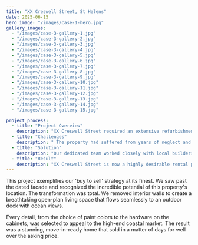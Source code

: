 ```yaml
---
title: "XX Creswell Street, St Helens"
date: 2025-06-15
hero_image: "/images/case-1-hero.jpg"
gallery_images:
  - "/images/case-3-gallery-1.jpg"
  - "/images/case-3-gallery-2.jpg"
  - "/images/case-3-gallery-3.jpg"
  - "/images/case-3-gallery-4.jpg"
  - "/images/case-3-gallery-5.jpg"
  - "/images/case-3-gallery-6.jpg"
  - "/images/case-3-gallery-7.jpg"
  - "/images/case-3-gallery-8.jpg"
  - "/images/case-3-gallery-9.jpg"
  - "/images/case-3-gallery-10.jpg"
  - "/images/case-3-gallery-11.jpg"
  - "/images/case-3-gallery-12.jpg"
  - "/images/case-3-gallery-13.jpg"
  - "/images/case-3-gallery-14.jpg"
  - "/images/case-3-gallery-15.jpg"

project_process:
  - title: "Project Overview"
    description: "XX Creswell Street required an extensive refurbishment to bring it back to life. We recognised the potential of this property to become a desirable residence for local families."
  - title: "Challenges"
    description: " The property had suffered from years of neglect and required a complete transformation—from wiring and plumbing upgrades to reconfiguration of interior spaces."
  - title: "Solution"
    description: "Our dedicated team worked closely with local builders and architects to maximise the available space and ensure the home was fully updated to modern standards. We focused on enhancing natural light, optimising the layout, and adding modern conveniences."
  - title: "Result"
    description: "XX Creswell Street is now a highly desirable rental property, boasting a bright and modern interior, energy-efficient fixtures, and increased market value. The refurbishment has breathed new life into the property, making it a welcoming home for tenants and a strong investment asset."
---
```

This project exemplifies our 'buy to sell' strategy at its finest. We saw past the dated facade and recognized the incredible potential of this property's location. The transformation was total. We removed interior walls to create a breathtaking open-plan living space that flows seamlessly to an outdoor deck with ocean views.

Every detail, from the choice of paint colors to the hardware on the cabinets, was selected to appeal to the high-end coastal market. The result was a stunning, move-in-ready home that sold in a matter of days for well over the asking price.